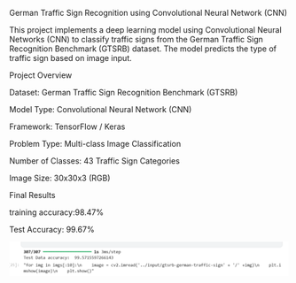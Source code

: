 German Traffic Sign Recognition using Convolutional Neural Network (CNN)
 
This project implements a deep learning model using Convolutional Neural Networks (CNN) to classify traffic signs from the German Traffic Sign Recognition Benchmark (GTSRB) dataset. The model predicts the type of traffic sign based on image input.

Project Overview

Dataset: German Traffic Sign Recognition Benchmark (GTSRB)

Model Type: Convolutional Neural Network (CNN)

Framework: TensorFlow / Keras

Problem Type: Multi-class Image Classification

Number of Classes: 43 Traffic Sign Categories

Image Size: 30x30x3 (RGB)

Final Results

training accuracy:98.47%

Test Accuracy: 99.67%

![Alt Text](https://github.com/kahaan100/trafficsign/blob/4e4a12f47684e3080fd9b071ac8c8fbec780bcfd/Screenshot%20(390).png)
